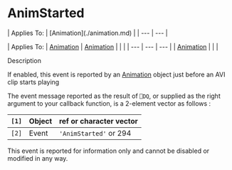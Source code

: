 




<h1 class="heading"><span class="name">AnimStarted</span></h1>
| Applies To: | [Animation](./animation.md) |
| --- | ---  |

| Applies To: | [Animation](./animation.md) | [Animation](./animation.md) |  |  |
| --- | --- | ---  |
| [Animation](./animation.md) |  |  |


Description


If enabled, this event is reported by an [Animation](./animation.md) object just before an AVI clip starts playing


The event message reported as the result of `⎕DQ`, or supplied as the right argument to your callback function, is a 2-element vector as follows :

| `[1]` | Object | ref or character vector |
| --- | --- | ---  |
| `[2]` | Event | `'AnimStarted'` or 294 |


This event is reported for information only and cannot be disabled or modified in any way.



